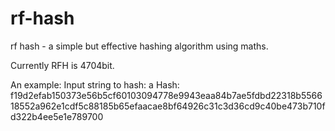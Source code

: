 # rf-hash
 rf hash - a simple but effective hashing algorithm using maths. 

 Currently RFH is 4704bit.

 An example:
 Input string to hash: a
 Hash:  f19d2efab150373e56b5cf60103094778e9943eaa84b7ae5fdbd22318b556618552a962e1cdf5c88185b65efaacae8bf64926c31c3d36cd9c40be473b710fd322b4ee5e1e789700